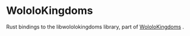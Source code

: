 # WololoKingdoms

Rust bindings to the libwololokingdoms library, part of [WololoKingdoms](https://github.com/Aoe2CommunityGithub/WololoKingdoms) .
